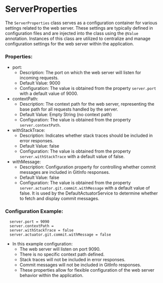 # ServerProperties

The `ServerProperties` class serves as a configuration container for various settings related to the web server. These settings are typically defined in configuration files and are injected into the class using the `@Value` annotation. Instances of this class are utilized to centralize and manage configuration settings for the web server within the application.

### Properties:
 - port:
   - Description: The port on which the web server will listen for incoming requests.
   - Default Value: 9000
   - Configuration: The value is obtained from the property `server.port` with a default value of 9000.
 - contextPath:
   - Description: The context path for the web server, representing the base path for all requests handled by the server.
   - Default Value: Empty String (no context path)
   - Configuration: The value is obtained from the property `server.contextPath`.
 - withStackTrace:
   - Description: Indicates whether stack traces should be included in error responses.
   - Default Value: false
   - Configuration: The value is obtained from the property `server.withStackTrace` with a default value of false.
 - withMessage:
   - Description: Configuration property for controlling whether commit messages are included in GitInfo responses.
   - Default Value: false
   - Configuration: The value is obtained from the property `server.actuator.git.commit.withMessage` with a default value of false. It is used by the DefaultActuatorService to determine whether to fetch and display commit messages.
   
### Configuration Example:
 ```
   server.port = 9090
   server.contextPath =
   server.withStackTrace = false
   server.actuator.git.commit.withMessage = false
 ```
- In this example configuration:
  - The web server will listen on port 9090.
  - There is no specific context path defined.
  - Stack traces will not be included in error responses.
  - Commit messages will not be included in GitInfo responses.
  - These properties allow for flexible configuration of the web server behavior within the application.
